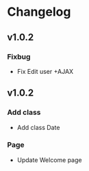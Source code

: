 # Changelog

## v1.0.2

### Fixbug

* Fix Edit user +AJAX

## v1.0.2

### Add class

* Add class Date

### Page

* Update Welcome page

